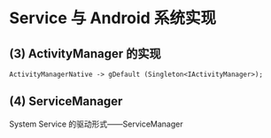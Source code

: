 # Service 与 Android 系统实现

## (3) ActivityManager 的实现

`ActivityManagerNative -> gDefault (Singleton<IActivityManager>);`



## (4) ServiceManager

System Service 的驱动形式——ServiceManager

